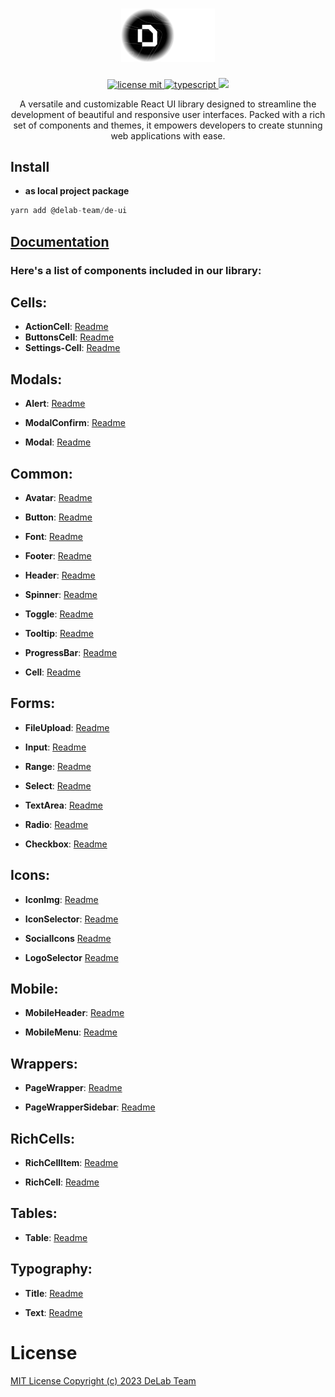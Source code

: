<h1 align="center">
  <a href="https://github.com/delab-team">
      <img src="./logo.png" width="150" alt="DE-UI logo" />
  </a>
</h1>

<p align="center">
  <a href="LICENSE">
    <img src="https://camo.githubusercontent.com/75c3e724ce69f6c3d1e997e9066547e00cb9000aaf566eadc8a52ab76c7d07f8/68747470733a2f2f696d672e736869656c64732e696f2f6769746875622f6c6963656e73652f64656c61622d7465616d2f636f6e6e6563743f7374796c653d666f722d7468652d6261646765" alt="license mit" />
  </a>
  <a href="TYPESCRIPT">
    <img src="https://img.shields.io/badge/TypeScript-007ACC?style=for-the-badge&logo=typescript&logoColor=white" alt="typescript" />
  </a>
  <a href="NPM">
    <img src="https://img.shields.io/npm/v/@delab-team/de-ui" height="28px" />
  </a>
</p>

<p align="center">
  A versatile and customizable React UI library designed to streamline the development of beautiful and responsive user interfaces. Packed with a rich set of components and themes, it empowers developers to create stunning web applications with ease.
</p>

## Install

- **as local project package** 
```jsx
yarn add @delab-team/de-ui
```

## [Documentation](https://ui.delabteam.com/)

### **Here's a list of components included in our library:**

## Cells:

- **ActionCell**: [Readme](https://github.com/delab-team/de-ui/blob/main/src/components/action-cell/Readme.md)
- **ButtonsCell**: [Readme](https://github.com/delab-team/de-ui/blob/main/src/components/buttons-cell/Readme.md)
- **Settings-Cell**: [Readme](https://github.com/delab-team/de-ui/blob/main/src/components/settings-cell/Readme.md)

## Modals:

- **Alert**: [Readme](https://github.com/delab-team/de-ui/blob/main/src/components/alert/Readme.md)

- **ModalConfirm**: [Readme](https://github.com/delab-team/de-ui/blob/main/src/components/modal-confirm/Readme.md)

- **Modal**: [Readme](https://github.com/delab-team/de-ui/blob/main/src/components/modal/Readme.md)

## Common:

- **Avatar**: [Readme](https://github.com/delab-team/de-ui/blob/main/src/components/avatar/Readme.md)

- **Button**: [Readme](https://github.com/delab-team/de-ui/blob/main/src/components/button/Readme.md)

- **Font**: [Readme](https://github.com/delab-team/de-ui/blob/main/src/components/font/Readme.md)

- **Footer**: [Readme](https://github.com/delab-team/de-ui/blob/main/src/components/footer/Readme.md)

- **Header**: [Readme](https://github.com/delab-team/de-ui/blob/main/src/components/header/Readme.md)

- **Spinner**: [Readme](https://github.com/delab-team/de-ui/blob/main/src/components/spinner/Readme.md)

- **Toggle**: [Readme](https://github.com/delab-team/de-ui/blob/main/src/components/toggle/Readme.md)

- **Tooltip**: [Readme](https://github.com/delab-team/de-ui/blob/main/src/components/tooltip/Readme.md)

- **ProgressBar**: [Readme](https://github.com/delab-team/de-ui/blob/main/src/components/progress-bar/Readme.md)

- **Cell**: [Readme](https://github.com/delab-team/de-ui/blob/main/src/components/cell/Readme.md)

## Forms:

- **FileUpload**: [Readme](https://github.com/delab-team/de-ui/blob/main/src/components/file-upload/Readme.md)

- **Input**: [Readme](https://github.com/delab-team/de-ui/blob/main/src/components/input/Readme.md)

- **Range**: [Readme](https://github.com/delab-team/de-ui/blob/main/src/components/range/Readme.md)

- **Select**: [Readme](https://github.com/delab-team/de-ui/blob/main/src/components/select/Readme.md)

- **TextArea**: [Readme](https://github.com/delab-team/de-ui/blob/main/src/components/textarea/Readme.md)

- **Radio**: [Readme](https://github.com/delab-team/de-ui/blob/main/src/components/radio/Readme.md)

- **Checkbox**: [Readme](https://github.com/delab-team/de-ui/blob/main/src/components/checkbox/Readme.md)

## Icons:

- **IconImg**: [Readme](https://github.com/delab-team/de-ui/blob/main/src/components/icon-img/Readme.md)

- **IconSelector**: [Readme](https://github.com/delab-team/de-ui/blob/main/src/components/icon-selector/Readme.md)

- **SocialIcons** [Readme](https://github.com/delab-team/de-ui/blob/main/src/components/social-icons/Readme.md)

- **LogoSelector** [Readme](https://github.com/delab-team/de-ui/blob/main/src/components/logo-selector/Readme.md)

## Mobile:

- **MobileHeader**: [Readme](https://github.com/delab-team/de-ui/blob/main/src/components/mobile-header/Readme.md)

- **MobileMenu**: [Readme](https://github.com/delab-team/de-ui/blob/main/src/components/mobile-menu/Readme.md)

## Wrappers:

- **PageWrapper**: [Readme](https://github.com/delab-team/de-ui/blob/main/src/components/page-wrapper/Readme.md)

- **PageWrapperSidebar**: [Readme](https://github.com/delab-team/de-ui/blob/main/src/components/page-wrapper-sidebar/Readme.md)

## RichCells:

- **RichCellItem**: [Readme](https://github.com/delab-team/de-ui/blob/main/src/components/rich-cell/Readme.md)

- **RichCell**: [Readme](https://github.com/delab-team/de-ui/blob/main/src/components/rich-cell/Readme.md)

## Tables:

- **Table**: [Readme](https://github.com/delab-team/de-ui/blob/main/src/components/table/Readme.md)

## Typography:

- **Title**: [Readme](https://github.com/delab-team/de-ui/blob/main/src/components/title/Readme.md)

- **Text**: [Readme](https://github.com/delab-team/de-ui/blob/main/src/components/text/Readme.md)

# License

[MIT License Copyright (c) 2023 DeLab Team](LICENSE)
